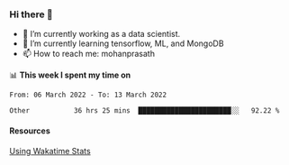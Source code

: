 ### Hi there 👋

- 🔭 I’m currently working as a data scientist.
- 🌱 I’m currently learning tensorflow, ML, and MongoDB
- 📫 How to reach me: mohanprasath

📊 **This week I spent my time on**
<!--START_SECTION:waka-->

```text
From: 06 March 2022 - To: 13 March 2022

Other           36 hrs 25 mins  ███████████████████████░░   92.22 %
```

<!--END_SECTION:waka-->

#### Resources
[Using Wakatime Stats](https://github.com/marketplace/actions/waka-readme)
